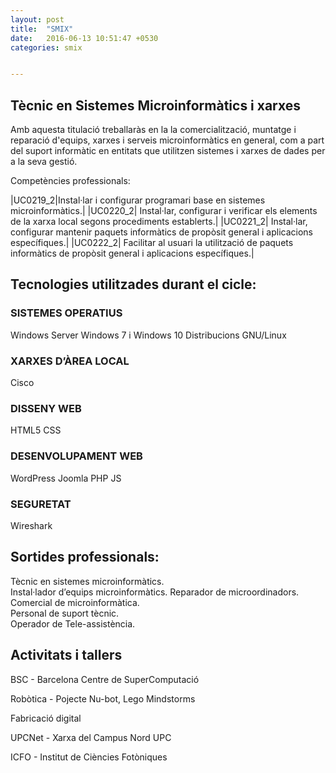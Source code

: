 ```yaml
---
layout: post
title:  "SMIX"
date:   2016-06-13 10:51:47 +0530
categories: smix


---
```

## Tècnic  en Sistemes Microinformàtics i  xarxes ##
 

Amb aquesta titulació treballaràs en la la comercialització, muntatge i reparació d'equips, xarxes i serveis microinformàtics en general, com a part del suport informàtic en entitats que utilitzen sistemes i xarxes de dades per a la seva gestió.
 
Competències professionals:

|UC0219_2|Instal·lar i configurar programari base en sistemes microinformàtics.|
|UC0220_2| Instal·lar, configurar i verificar els elements de la xarxa local segons procediments establerts.|
|UC0221_2| Instal·lar, configurar  mantenir paquets informàtics de propòsit general i aplicacions específiques.|
|UC0222_2| Facilitar al usuari la utilització de paquets informàtics de propòsit general i aplicacions específiques.| 

## Tecnologies utilitzades durant el cicle:

### SISTEMES OPERATIUS
Windows Server
Windows 7 i Windows 10
Distribucions GNU/Linux

### XARXES D’ÀREA LOCAL
Cisco

### DISSENY WEB
HTML5
CSS

### DESENVOLUPAMENT WEB
WordPress
Joomla
PHP
JS

### SEGURETAT
Wireshark


## Sortides professionals:


Tècnic en sistemes microinformàtics.  
Instal·lador d’equips microinformàtics. 
Reparador de microordinadors. 
Comercial de microinformàtica.  
Personal de suport tècnic.  
Operador de Tele-assistència. 

## Activitats i  tallers

BSC - Barcelona Centre de SuperComputació


Robòtica - Pojecte Nu-bot, Lego Mindstorms

Fabricació digital


UPCNet - Xarxa del Campus Nord UPC



ICFO - Institut de Ciències Fotòniques

